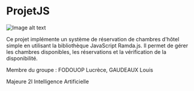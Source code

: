 # ProjetJS

![Image alt text](C:\Users\lfodo\Documents\Inge2\Javascript\ProjetJS\image.jpeg)


Ce projet implémente un système de réservation de chambres d'hôtel simple en utilisant la bibliothèque JavaScript Ramda.js. Il permet de gérer les chambres disponibles, les réservations et la vérification de la disponibilité.

Membre du groupe : FODOUOP Lucrèce, GAUDEAUX Louis

Majeure 2I Intelligence Artificielle